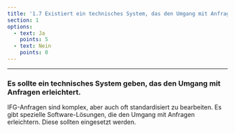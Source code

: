 ```yaml
---
title: '1.7 Existiert ein technisches System, das den Umgang mit Anfragen erleichtert?'
section: 1
options:
  - text: Ja
    points: 5
  - text: Nein
    points: 0
---
```


---

### Es sollte ein technisches System geben, das den Umgang mit Anfragen erleichtert.

IFG-Anfragen sind komplex, aber auch oft standardisiert zu bearbeiten. Es gibt spezielle Software-Lösungen, die den Umgang mit Anfragen erleichtern. Diese sollten eingesetzt werden.
